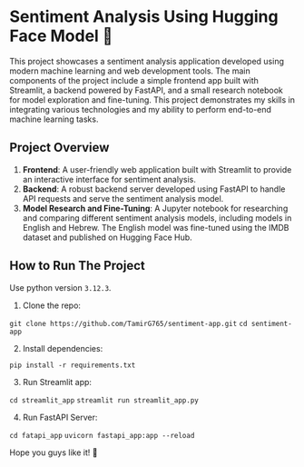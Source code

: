 # Sentiment Analysis Using Hugging Face Model 🤗

This project showcases a sentiment analysis application developed using modern machine learning and web development tools. The main components of the project include a simple frontend app built with Streamlit, a backend powered by FastAPI, and a small research notebook for model exploration and fine-tuning. This project demonstrates my skills in integrating various technologies and my ability to perform end-to-end machine learning tasks.

## Project Overview

1. **Frontend**: A user-friendly web application built with Streamlit to provide an interactive interface for sentiment analysis.
2.	**Backend**: A robust backend server developed using FastAPI to handle API requests and serve the sentiment analysis model.
3.	**Model Research and Fine-Tuning**: A Jupyter notebook for researching and comparing different sentiment analysis models, including models in English and Hebrew. The English model was fine-tuned using the IMDB dataset and published on Hugging Face Hub.

## How to Run The Project

Use python version `3.12.3`.

1. Clone the repo:

`git clone https://github.com/TamirG765/sentiment-app.git`
`cd sentiment-app`

2. Install dependencies:

`pip install -r requirements.txt`

3. Run Streamlit app:

`cd streamlit_app`
`streamlit run streamlit_app.py`

4. Run FastAPI Server:

`cd fatapi_app`
`uvicorn fastapi_app:app --reload`

Hope you guys like it! 🦾

